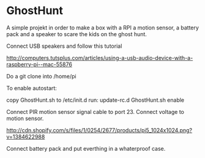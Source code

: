 GhostHunt
=========

A simple projekt in order to make a box with a RPI a motion sensor, a battery pack and a speaker to scare the kids on the ghost hunt. 

Connect USB speakers and follow this tutorial 

  http://computers.tutsplus.com/articles/using-a-usb-audio-device-with-a-raspberry-pi--mac-55876

Do a git clone into /home/pi

To enable autostart:
  
  copy GhostHunt.sh to /etc/init.d
  run: update-rc.d GhostHunt.sh enable
  
Connect PIR motion sensor signal cable to port 23. Connect voltage to motion sensor. 

http://cdn.shopify.com/s/files/1/0254/2677/products/pi5_1024x1024.png?v=1384622988

  
Connect battery pack and put everthing in a whaterproof case. 
